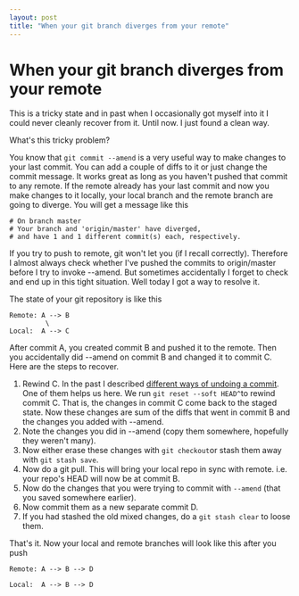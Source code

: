 ```yaml
---
layout: post
title: "When your git branch diverges from your remote"
---
```

When your git branch diverges from your remote
===
This is a tricky state and in past when I occasionally got myself into it I could never cleanly recover from it. Until now. I just found a clean way.  
  
What's this tricky problem?  
  
You know that `git commit --amend` is a very useful way to make changes to your last commit. You can add a couple of diffs to it or just change the commit message. It works great as long as you haven't pushed that commit to any remote. If the remote already has your last commit and now you make changes to it locally, your local branch and the remote branch are going to diverge. You will get a message like this  
  

    # On branch master  
    # Your branch and 'origin/master' have diverged,  
    # and have 1 and 1 different commit(s) each, respectively.  
      
    

If you try to push to remote, git won't let you (if I recall correctly). Therefore I almost always check whether I've pushed the commits to origin/master before I try to invoke --amend. But sometimes accidentally I forget to check and end up in this tight situation. Well today I got a way to resolve it.  
  
The state of your git repository is like this  
  

    Remote: A --> B  
             \  
    Local:  A --> C  
      
    

After commit A, you created commit B and pushed it to the remote. Then you accidentally did --amend on commit B and changed it to commit C. Here are the steps to recover.  

1. Rewind C. In the past I described [different ways of undoing a commit][0]. One of them helps us here. We run `git reset --soft HEAD^`to rewind commit C. That is, the changes in commit C come back to the staged state. Now these changes are sum of the diffs that went in commit B and the changes you added with --amend. 
2. Note the changes you did in --amend (copy them somewhere, hopefully they weren't many). 
3. Now either erase these changes with `git checkout`or stash them away with `git stash save`. 
4. Now do a git pull. This will bring your local repo in sync with remote. i.e. your repo's HEAD will now be at commit B. 
5. Now do the changes that you were trying to commit with `--amend` (that you saved somewhere earlier). 
6. Now commit them as a new separate commit D. 
7. If you had stashed the old mixed changes, do a `git stash clear` to loose them.

That's it. Now your local and remote branches will look like this after you push

  
    Remote: A --> B --> D  
               
    Local:  A --> B --> D  
      
    

  


[0]: http://jyro.blogspot.in/2012/05/rolling-back-latest-git-commit.html
